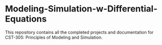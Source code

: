 # Modeling-Simulation-w-Differential-Equations
This repository contains all the completed projects and documentation for CST-305: Principles of Modeling and Simulation.
